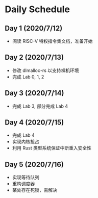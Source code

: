 # Daily Schedule

## Day 1 (2020/7/12)

- 阅读 RISC-V 特权指令集文档，准备开始

## Day 2 (2020/7/13)

- 修改 dlmalloc-rs 以支持裸机环境
- 完成 Lab 0, 1, 2

## Day 3 (2020/7/14)

- 完成 Lab 3, 部分完成 Lab 4

## Day 4 (2020/7/15)

- 完成 Lab 4
- 实现内核抢占
- 利用 Rust 类型系统保证中断重入安全性

## Day 5 (2020/7/16)

- 实现等待队列
- 重构调度器
- 某处存在死锁，需解决
